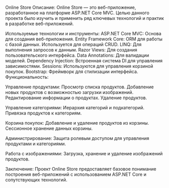 ﻿Online Store 
Описание:
Online Store — это  веб-приложение, разработанное на платформе ASP.NET Core MVC. 
Целью данного проекта было изучить и применить ряд ключевых технологий и практик в разработке веб-приложений.

Используемые технологии и инструменты:
ASP.NET Core MVC: Основа для создания веб-приложения.
Entity Framework Core: ORM для работы с базой данных. Используется для операций CRUD.
LINQ: Для выполнения запросов к данным.
Razor Views: Для создания пользовательского интерфейса.
Data Annotations: Для валидации моделей.
Dependency Injection: Встроенная система DI для управления зависимостями.
Sessions: Используются для управления корзиной покупок.
Bootstrap: Фреймворк для стилизации интерфейса.
Функциональность:

Управление продуктами:
Просмотр списка продуктов.
Добавление новых продуктов с возможностью загрузки изображений.
Редактирование информации о продуктах.
Удаление продуктов.

Управление категориями:
Иерархия категорий и подкатегорий.
Привязка продуктов к категориям.

Корзина покупок:
Добавление и удаление продуктов из корзины.
Сессионное хранение данных корзины.

Администрирование:
Защита ролевым доступом для управления продуктами и категориями.

Работа с изображениями:
Загрузка, хранение и удаление изображений продуктов.

Заключение:
Проект Online Store предоставляет базовое понимание построения веб-приложений с использованием ASP.NET Core 
и сопутствующих технологий. 